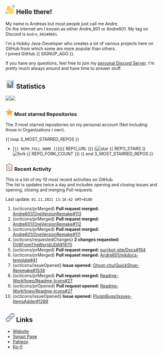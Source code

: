 <!-- Links -->
[purr]: https://purrbot.site
[discord]: https://discord.gg/6dazXp6
[website]: https://andre601.ch
[spigot]: https://www.spigotmc.org/resources/authors/56829/
[patreon]: https://patreon.com/andre_601
[ko-fi]: https://ko-fi.com/andre_601

<!-- SVGs -->
[star]: https://cdn.jsdelivr.net/gh/Readme-Workflows/Readme-Icons@main/icons/octicons/StarredRepository.svg
[fork]: https://cdn.jsdelivr.net/gh/Readme-Workflows/Readme-Icons@main/icons/octicons/ForkedRepository.svg

## <img alt="emoji" src="https://raw.githubusercontent.com/twitter/twemoji/master/assets/svg/1f44b.svg" height="30em"> Hello there!
My name is Andreas but most people just call me Andre.  
On the internet am I known as either Andre_601 or Andre601. My tag on Discord is `Andre_601#0601`.

I'm a Hobby Java-Developer who creates a lot of various projects here on GitHub from which some are more popular than others.  
I joined GitHub {{ SIGNUP_AGO }}.

If you have any questions, feel free to join my [personal Discord Server][discord]. I'm pretty much always around and have time to answer stuff.

## <img alt="emoji" src="https://raw.githubusercontent.com/twitter/twemoji/master/assets/svg/1f4ca.svg" height="30em"> Statistics
<img height="195px" src="https://github-readme-stats.vercel.app/api?username=Andre601&show_icons=true&hide_rank=true&title_color=3498db&bg_color=ffffff00&text_color=718096&disable_animations=true"><img height="195px" src="https://github-readme-stats.vercel.app/api/top-langs?username=Andre601&layout=compact&title_color=3498db&bg_color=ffffff00&text_color=718096">

### <img alt="emoji" src="https://raw.githubusercontent.com/twitter/twemoji/master/assets/svg/2b50.svg" height="25em"> Most starred Repositories
The 3 most starred repositories on my personal account (Not including those in Organizations I own).

{{ loop 3_MOST_STARRED_REPOS }}
- [`{{ REPO_FULL_NAME }}`]({{ REPO_URL }}) (![star] {{ REPO_STARS }} ![fork] {{ REPO_FORK_COUNT }})
{{ end 3_MOST_STARRED_REPOS }}

### <img alt="emoji" src="https://raw.githubusercontent.com/twitter/twemoji/master/assets/svg/1f4cb.svg" height="25em"> Recent Activity
This is a list of my 10 most recent activities on GitHub.  
The list is updates twice a day and includes opening and closing issues and opening, closing and merging Pull requests.

<!--RECENT_ACTIVITY:last_update-->
Last update: `01.11.2021 13:16:42 GMT+0100`
<!--RECENT_ACTIVITY:last_update_end-->
<!--RECENT_ACTIVITY:start-->
1. {octicons/prMerged} **Pull request merged:** [Andre601/OneVersionRemake#113](https://github.com/Andre601/OneVersionRemake/pull/113)
2. {octicons/prMerged} **Pull request merged:** [Andre601/OneVersionRemake#112](https://github.com/Andre601/OneVersionRemake/pull/112)
3. {octicons/prMerged} **Pull request merged:** [Andre601/OneVersionRemake#111](https://github.com/Andre601/OneVersionRemake/pull/111)
4. {octicons/requestedChanges} **2 changes requested:** [DV8FromTheWorld/JDA#1870](https://github.com/DV8FromTheWorld/JDA/pull/1870#pullrequestreview-793965084)
5. {octicons/prMerged} **Pull request merged:** [purrbot-site/Docs#164](https://github.com/purrbot-site/Docs/pull/164)
6. {octicons/prMerged} **Pull request merged:** [Andre601/mkdocs-template#41](https://github.com/Andre601/mkdocs-template/pull/41)
7. {octicons/issueOpened} **Issue opened:** [Ghost-chu/QuickShop-Reremake#1538](https://github.com/Ghost-chu/QuickShop-Reremake/issues/1538)
8. {octicons/prMerged} **Pull request merged:** [Readme-Workflows/Readme-Icons#27](https://github.com/Readme-Workflows/Readme-Icons/pull/27)
9. {octicons/prOpened} **Pull request opened:** [Readme-Workflows/Readme-Icons#27](https://github.com/Readme-Workflows/Readme-Icons/pull/27)
10. {octicons/issueOpened} **Issue opened:** [PluginBugs/Issues-ItemsAdder#1289](https://github.com/PluginBugs/Issues-ItemsAdder/issues/1289)
<!--RECENT_ACTIVITY:end-->

## <img alt="emoji" src="https://raw.githubusercontent.com/twitter/twemoji/master/assets/svg/1f517.svg" height="30em"> Links
- [Website]
- [Spigot Page][spigot]
- [Patreon]
- [Ko-fi]
